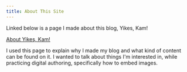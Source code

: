 ```yaml
---
title: About This Site
---
```


Linked below is a page I made about this blog, Yikes, Kam!

[About Yikes, Kam!](https://yikeskam.github.io/about/site.html) 

I used this page to explain why I made my blog and what kind of content can be found on it. I wanted to talk about things I'm interested in, while practicing digital authoring, specifically how to embed images. 
